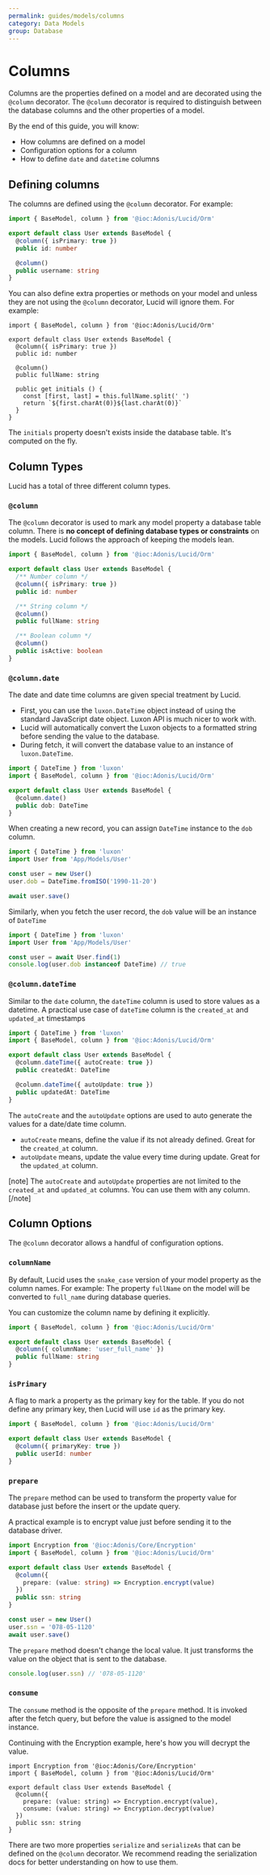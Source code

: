 ```yaml
---
permalink: guides/models/columns
category: Data Models
group: Database
---
```


# Columns
Columns are the properties defined on a model and are decorated using the `@column` decorator. The `@column` decorator is required to distinguish between the database columns and the other properties of a model. 

By the end of this guide, you will know:

- How columns are defined on a model
- Configuration options for a column
- How to define `date` and `datetime` columns

## Defining columns
The columns are defined using the `@column` decorator. For example:

```ts
import { BaseModel, column } from '@ioc:Adonis/Lucid/Orm'

export default class User extends BaseModel {
  @column({ isPrimary: true })
  public id: number

  @column()
  public username: string
}
```

You can also define extra properties or methods on your model and unless they are not using the `@column` decorator, Lucid will ignore them. For example:

```ts{10-13}
import { BaseModel, column } from '@ioc:Adonis/Lucid/Orm'

export default class User extends BaseModel {
  @column({ isPrimary: true })
  public id: number

  @column()
  public fullName: string

  public get initials () {
    const [first, last] = this.fullName.split(' ')
    return `${first.charAt(0)}${last.charAt(0)}`
  }
}
```

The `initials` property doesn't exists inside the database table. It's computed on the fly.

## Column Types
Lucid has a total of three different column types.

### `@column`
The `@column` decorator is used to mark any model property a database table column. There is **no concept of defining database types or constraints** on the models. Lucid follows the approach of keeping the models lean.

```ts
import { BaseModel, column } from '@ioc:Adonis/Lucid/Orm'

export default class User extends BaseModel {
  /** Number column */
  @column({ isPrimary: true })
  public id: number

  /** String column */
  @column()
  public fullName: string

  /** Boolean column */
  @column()
  public isActive: boolean
}
```

### `@column.date`
The date and date time columns are given special treatment by Lucid. 

- First, you can use the `luxon.DateTime` object instead of using the standard JavaScript date object. Luxon API is much nicer to work with.
- Lucid will automatically convert the Luxon objects to a formatted string before sending the value to the database.
- During fetch, it will convert the database value to an instance of `luxon.DateTime`.

```ts
import { DateTime } from 'luxon'
import { BaseModel, column } from '@ioc:Adonis/Lucid/Orm'

export default class User extends BaseModel {
  @column.date()
  public dob: DateTime
}
```

When creating a new record, you can assign `DateTime` instance to the `dob` column.

```ts
import { DateTime } from 'luxon'
import User from 'App/Models/User'

const user = new User()
user.dob = DateTime.fromISO('1990-11-20')

await user.save()
```

Similarly, when you fetch the user record, the `dob` value will be an instance of `DateTime`

```ts
import { DateTime } from 'luxon'
import User from 'App/Models/User'

const user = await User.find(1)
console.log(user.dob instanceof DateTime) // true
```

### `@column.dateTime`
Similar to the `date` column, the `dateTime` column is used to store values as a datetime. A practical use case of `dateTime` column is the `created_at` and `updated_at` timestamps

```ts
import { DateTime } from 'luxon'
import { BaseModel, column } from '@ioc:Adonis/Lucid/Orm'

export default class User extends BaseModel {
  @column.dateTime({ autoCreate: true })
  public createdAt: DateTime

  @column.dateTime({ autoUpdate: true })
  public updatedAt: DateTime
}
```

The `autoCreate` and the `autoUpdate` options are used to auto generate the values for a date/date time column.

- `autoCreate` means, define the value if its not already defined. Great for the `created_at` column.
- `autoUpdate` means, update the value every time during update. Great for the `updated_at` column.

[note]
The `autoCreate` and `autoUpdate` properties are not limited to the `created_at` and `updated_at` columns. You can use them with any column.
[/note]

## Column Options
The `@column` decorator allows a handful of configuration options.

### `columnName`
By default, Lucid uses the `snake_case` version of your model property as the column names. For example: The property `fullName` on the model will be converted to `full_name` during database queries.

You can customize the column name by defining it explicitly.

```ts
import { BaseModel, column } from '@ioc:Adonis/Lucid/Orm'

export default class User extends BaseModel {
  @column({ columnName: 'user_full_name' })
  public fullName: string
}
```

### `isPrimary`
A flag to mark a property as the primary key for the table. If you do not define any primary key, then Lucid will use `id` as the primary key.


```ts
import { BaseModel, column } from '@ioc:Adonis/Lucid/Orm'

export default class User extends BaseModel {
  @column({ primaryKey: true })
  public userId: number
}
```

### `prepare`
The `prepare` method can be used to transform the property value for database just before the insert or the update query.

A practical example is to encrypt value just before sending it to the database driver.

```ts
import Encryption from '@ioc:Adonis/Core/Encryption'
import { BaseModel, column } from '@ioc:Adonis/Lucid/Orm'

export default class User extends BaseModel {
  @column({
    prepare: (value: string) => Encryption.encrypt(value)
  })
  public ssn: string
}

const user = new User()
user.ssn = '078-05-1120'
await user.save()
```

The `prepare` method doesn't change the local value. It just transforms the value on the object that is sent to the database.

```ts
console.log(user.ssn) // '078-05-1120'
```

### `consume`
The `consume` method is the opposite of the `prepare` method. It is invoked after the fetch query, but before the value is assigned to the model instance.

Continuing with the Encryption example, here's how you will decrypt the value.

```ts{7}
import Encryption from '@ioc:Adonis/Core/Encryption'
import { BaseModel, column } from '@ioc:Adonis/Lucid/Orm'

export default class User extends BaseModel {
  @column({
    prepare: (value: string) => Encryption.encrypt(value),
    consume: (value: string) => Encryption.decrypt(value)
  })
  public ssn: string
}
```

There are two more properties `serialize` and `serializeAs` that can be defined on the `@column` decorator. We recommend reading the serialization docs for better understanding on how to use them.
